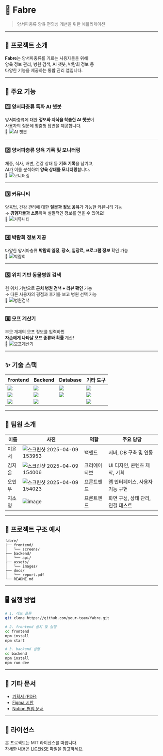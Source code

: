 # 🐍 Fabre

> 양서파충류 양육 편의성 개선을 위한 애플리케이션

---

## 📌 프로젝트 소개

**Fabre**는 양서파충류를 기르는 사용자들을 위해  
양육 정보 관리, 병원 검색, AI 챗봇, 박람회 정보 등  
다양한 기능을 제공하는 통합 관리 앱입니다.

---

## 🌟 주요 기능

### 1️⃣ 양서파충류 특화 AI 챗봇
양서파충류에 대한 **정보와 지식을 학습한 AI 챗봇**이  
사용자의 질문에 맞춤형 답변을 제공합니다.  
📸 ![AI 챗봇](./images/chatbot.png)

---

### 2️⃣ 양서파충류 양육 기록 및 모니터링  
체중, 식사, 배변, 건강 상태 등 **기초 기록**을 남기고,  
AI가 이를 분석하여 **양육 상태를 모니터링**합니다.  
📸 ![모니터링](./images/monitoring.png)

---

### 3️⃣ 커뮤니티  
양육법, 건강 관리에 대한 **질문과 정보 공유**가 가능한 커뮤니티 기능  
→ **경험자들과 소통**하며 실질적인 정보를 얻을 수 있어요!  
📸 ![커뮤니티](./images/community.png)

---

### 4️⃣ 박람회 정보 제공  
다양한 양서파충류 **박람회 일정, 장소, 입장료, 프로그램 정보** 확인 가능  
📸 ![박람회](./images/expo.png)

---

### 5️⃣ 위치 기반 동물병원 검색  
현 위치 기반으로 **근처 병원 검색 + 리뷰 확인** 가능  
→ 다른 사용자의 평점과 후기를 보고 병원 선택 가능  
📸 ![병원검색](./images/hospital.png)

---

### 6️⃣ 모프 계산기  
부모 개체의 모프 정보를 입력하면  
**자손에게 나타날 모프 종류와 확률** 계산!  
📸 ![모프계산기](./images/morph.png)

---

## ✨ 기술 스택

| Frontend | Backend | Database | 기타 도구 |
|----------|---------|----------|------------|
| <img src="https://img.shields.io/badge/React_Native-61DAFB?style=for-the-badge&logo=react&logoColor=black" /> | <img src="https://img.shields.io/badge/Node.js-339933?style=for-the-badge&logo=node.js&logoColor=white" /> | <img src="https://img.shields.io/badge/Firebase-FFCA28?style=for-the-badge&logo=firebase&logoColor=black" /> | <img src="https://img.shields.io/badge/GitHub-181717?style=for-the-badge&logo=github&logoColor=white" /> |
| <img src="https://img.shields.io/badge/Flutter-02569B?style=for-the-badge&logo=flutter&logoColor=white" /> | <img src="https://img.shields.io/badge/Spring_Boot-6DB33F?style=for-the-badge&logo=springboot&logoColor=white" /> | <img src="https://img.shields.io/badge/MySQL-4479A1?style=for-the-badge&logo=mysql&logoColor=white" /> | <img src="https://img.shields.io/badge/Notion-000000?style=for-the-badge&logo=notion&logoColor=white" /> |
| <img src="https://img.shields.io/badge/Tailwind_CSS-06B6D4?style=for-the-badge&logo=tailwindcss&logoColor=white" /> | <img src="https://img.shields.io/badge/Express-000000?style=for-the-badge&logo=express&logoColor=white" /> | | <img src="https://img.shields.io/badge/Figma-F24E1E?style=for-the-badge&logo=figma&logoColor=white" /> |



---


## 👥 팀원 소개

| 이름 | 사진 | 역할 | 주요 담당 |
|------|------|------|------------|
| 이윤서 |![스크린샷 2025-04-09 153953](https://github.com/user-attachments/assets/36ff8a40-7bd2-4504-ac65-c65909c70eb7)| 백엔드 | 서버, DB 구축 및 연동 |
| 김지은 | ![스크린샷 2025-04-09 154006](https://github.com/user-attachments/assets/b87807f1-79ca-4ce1-8b9f-54e2a02237b2)| 크리에이티브 | UI 디자인, 콘텐츠 제작, 기획|
| 오인우 |![스크린샷 2025-04-09 154023](https://github.com/user-attachments/assets/effae515-adaa-4563-a64b-9e8e5d3c56af)| 프론트엔드 | 앱 인터페이스, 사용자 기능 구현 |
| 지소명 | ![image](https://github.com/user-attachments/assets/9eaa385a-ac4f-43f0-a840-27e3609abd2e)| 프론트엔드 | 화면 구성, 상태 관리, 연결 테스트 |




---

## 📂 프로젝트 구조 예시

```
fabre/
├── frontend/
│   └── screens/
├── backend/
│   └── api/
├── assets/
│   └── images/
├── docs/
│   └── report.pdf
└── README.md
```

---

## 🖥 실행 방법

```bash
# 1. 레포 클론
git clone https://github.com/your-team/fabre.git

# 2. frontend 설치 및 실행
cd frontend
npm install
npm start

# 3. backend 실행
cd backend
npm install
npm run dev
```

---

## 📎 기타 문서

- [기획서 (PDF)](./docs/기획서.pdf)
- [Figma 시안](https://figma.com/your-project)
- [Notion 협업 문서](https://notion.so/your-team)

---

## 📝 라이선스

본 프로젝트는 MIT 라이선스를 따릅니다.  
자세한 내용은 [LICENSE](./LICENSE) 파일을 참고하세요.





